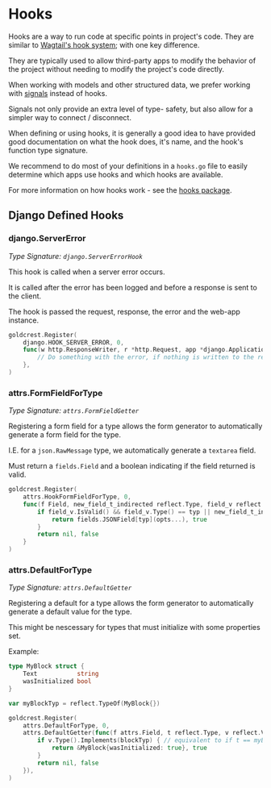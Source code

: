 # Hooks

Hooks are a way to run code at specific points in project's code. They are similar to [Wagtail's hook system](https://docs.wagtail.org/en/stable/reference/hooks.html); with one key difference.

They are typically used to allow third-party apps to modify the behavior of the project without needing to modify the project's code directly.

When working with models and other structured data, we prefer working with [signals](https://github.com/Nigel2392/go-signals) instead of hooks.

Signals not only provide an extra level of type- safety, but also allow for a simpler way to connect / disconnect.

When defining or using hooks, it is generally a good idea to have provided good documentation on what the hook does, it's name, and the hook's function type signature.

We recommend to do most of your definitions in a `hooks.go` file to easily determine which apps use hooks and which hooks are available.

For more information on how hooks work - see the [hooks package](https://github.com/Nigel2392/goldcrest).

## Django Defined Hooks

### django.ServerError

*Type Signature: `django.ServerErrorHook`*

This hook is called when a server error occurs.

It is called after the error has been logged and before a response is sent to the client.

The hook is passed the request, response, the error and the web-app instance.

```go
goldcrest.Register(
	django.HOOK_SERVER_ERROR, 0,
	func(w http.ResponseWriter, r *http.Request, app *django.Application, serverError except.ServerError) {
        // Do something with the error, if nothing is written to the response, the default error page is shown
    },
)
```

### attrs.FormFieldForType

*Type Signature: `attrs.FormFieldGetter`*

Registering a form field for a type allows the form generator to automatically generate a form field for the type.

I.E. for a `json.RawMessage` type, we automatically generate a `textarea` field.

Must return a `fields.Field` and a boolean indicating if the field returned is valid.

```go
goldcrest.Register(
    attrs.HookFormFieldForType, 0,
    func(f Field, new_field_t_indirected reflect.Type, field_v reflect.Value, opts ...func(fields.Field)) (fields.Field, bool) {
		if field_v.IsValid() && field_v.Type() == typ || new_field_t_indirected == typ {
			return fields.JSONField[typ](opts...), true
		}
		return nil, false
	}
)
```

### attrs.DefaultForType

*Type Signature: `attrs.DefaultGetter`*

Registering a default for a type allows the form generator to automatically generate a default value for the type.

This might be nescessary for types that must initialize with some properties set.

Example:

```go
type MyBlock struct {
    Text           string
    wasInitialized bool
}

var myBlockTyp = reflect.TypeOf(MyBlock{})

goldcrest.Register(
	attrs.DefaultForType, 0,
	attrs.DefaultGetter(func(f attrs.Field, t reflect.Type, v reflect.Value) (any, bool) {
		if v.Type().Implements(blockTyp) { // equivalent to if t == myBlockTyp
            return &MyBlock{wasInitialized: true}, true
		}
		return nil, false
	}),
)
```